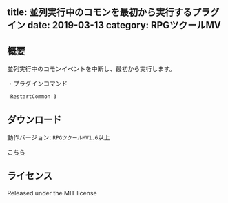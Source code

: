 title: 並列実行中のコモンを最初から実行するプラグイン
date: 2019-03-13
category: RPGツクールMV
---

## 概要

並列実行中のコモンイベントを中断し、最初から実行します。  

・プラグインコマンド

```
 RestartCommon 3
```


## ダウンロード

動作バージョン: `RPGツクールMV1.6`以上

[こちら](https://raw.githubusercontent.com/kido0617/rpgmakerMV-plugin/master/RestartCommon/RestartCommon.js)



## ライセンス

Released under the MIT license
